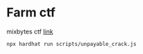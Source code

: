 # Farm ctf

mixbytes ctf [link](http://ctf.mixbytes.io/)

```shell
npx hardhat run scripts/unpayable_crack.js
```
